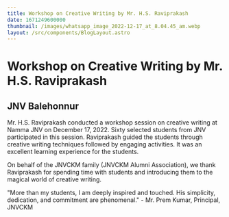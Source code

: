 ```yaml
---
title: Workshop on Creative Writing by Mr. H.S. Raviprakash
date: 1671249600000
thumbnail: /images/whatsapp_image_2022-12-17_at_8.04.45_am.webp
layout: /src/components/BlogLayout.astro
---
```


# Workshop on Creative Writing by Mr. H.S. Raviprakash
## JNV Balehonnur

Mr. H.S. Raviprakash conducted a workshop session on creative writing at Namma JNV on December 17, 2022. Sixty selected students from JNV participated in this session. Raviprakash guided the students through creative writing techniques followed by engaging activities. It was an excellent learning experience for the students.

On behalf of the JNVCKM family (JNVCKM Alumni Association), we thank Raviprakash for spending time with students and introducing them to the magical world of creative writing.

"More than my students, I am deeply inspired and touched. His simplicity, dedication, and commitment are phenomenal." - Mr. Prem Kumar, Principal, JNVCKM

